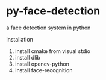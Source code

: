 # py-face-detection
a face detection system in python

installation
1. install cmake from visual stdio
2. install dlib
3. install opencv-python
4. install face-recognition
